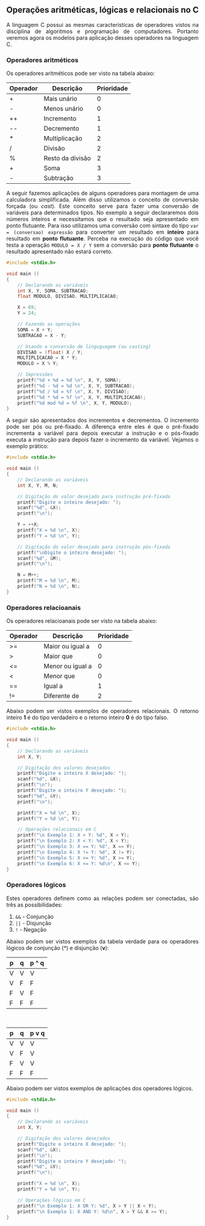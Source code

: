 <script src='https://cdnjs.cloudflare.com/ajax/libs/mathjax/2.7.4/MathJax.js?config=default'></script>

## Operações aritméticas, lógicas e relacionais no C 

<p align="justify">A linguagem C possui as mesmas características de operadores vistos na disciplina de algoritmos e programação de computadores. Portanto veremos agora os modelos para aplicação desses operadores na linguagem C.</p>

### Operadores aritméticos

<p align="justify">Os operadores aritméticos pode ser visto na tabela abaixo:</p>

<table>
<thead>
  <tr>
    <th>Operador</th>
    <th>Descrição</th>
    <th>Prioridade</th>
  </tr>
</thead>
<tbody>
  <tr>
    <td>+</td>
    <td>Mais unário</td>
    <td>0 <br></td>
  </tr>
  <tr>
    <td>-</td>
    <td>Menos unário</td>
    <td>0</td>
  </tr>
  <tr>
    <td>++</td>
    <td>Incremento</td>
    <td>1</td>
  </tr>
  <tr>
    <td>--</td>
    <td>Decremento</td>
    <td>1</td>
  </tr>
  <tr>
    <td>*</td>
    <td>Multiplicação</td>
    <td>2</td>
  </tr>
  <tr>
    <td>/</td>
    <td>Divisão</td>
    <td>2</td>
  </tr>
  <tr>
    <td>%</td>
    <td>Resto da divisão</td>
    <td>2</td>
  </tr>
  <tr>
    <td>+</td>
    <td>Soma</td>
    <td>3</td>
  </tr>
  <tr>
    <td>-</td>
    <td>Subtração</td>
    <td>3</td>
  </tr>
</tbody>
</table>

<p align="justify">A seguir fazemos aplicações de alguns operadores para montagem de uma calculadora simplificada. Além disso utilizamos o conceito de conversão forçada (ou <i>cast</i>). Este conceito serve para fazer uma conversão de variáveis para determinados tipos. No exemplo a seguir declararemos dois números inteiros e necessitamos que o resultado seja apresentado em ponto flutuante. Para isso utilizamos uma conversão com sintaxe do tipo <code>var = (conversao) expressão</code> para converter um resultado em <b>inteiro</b> para resultado em <b>ponto flutuante</b>. Perceba na execução do código que você testa a operação <code>MODULO = X / Y</code> sem a conversão para <b>ponto flutuante</b> o resultado apresentado não estará correto. </p>

```c
#include <stdio.h>

void main ()
{
    // Declarando as variáveis
    int X, Y, SOMA, SUBTRACAO;
    float MODULO, DIVISAO, MULTIPLICACAO;

    X = 69;
    Y = 24;

    // Fazendo as operações
    SOMA = X + Y;
    SUBTRACAO = X - Y;

    // Usando a conversão de linguguagem (ou casting)
    DIVISAO = (float) X / Y;
    MULTIPLICACAO = X * Y;
    MODULO = X % Y;

    // Impressões
    printf("%d + %d = %d \n", X, Y, SOMA);
    printf("%d - %d = %d \n", X, Y, SUBTRACAO);
    printf("%d / %d = %f \n", X, Y, DIVISAO);
    printf("%d * %d = %f \n", X, Y, MULTIPLICACAO);
    printf("%d mod %d = %f \n", X, Y, MODULO);
}
```

<p align="justify">A seguir são apresentados dos incrementos e decrementos. O incremento pode ser pós ou pré-fixado. A diferença entre eles é que o pré-fixado incrementa a variável para depois executar a instrução e o pós-fixado executa a instrução para depois fazer o incremento da variável. Vejamos o exemplo prático:</p>

```c
#include <stdio.h>

void main ()
{
    // Declarando as variáveis
    int X, Y, M, N;

    // Digitação do valor desejado para instrução pré-fixada
    printf("Digite o inteiro desejado: ");
    scanf("%d", &X);
    printf("\n");

    Y = ++X;
    printf("X = %d \n", X);
    printf("Y = %d \n", Y);

    // Digitação do valor desejado para instrução pós-fixada
    printf("\nDigite o inteiro desejado: ");
    scanf("%d", &M);
    printf("\n");

    N = M++;
    printf("M = %d \n", M);
    printf("N = %d \n", N);
}
```

### Operadores relacioanais

<p align="justify">Os operadores relacioanais pode ser visto na tabela abaixo:</p>

<table>
<thead>
  <tr>
    <th>Operador</th>
    <th>Descrição</th>
    <th>Prioridade</th>
  </tr>
</thead>
<tbody>
  <tr>
    <td>&gt;=</td>
    <td>Maior ou igual a</td>
    <td>0 <br></td>
  </tr>
  <tr>
    <td>&gt;</td>
    <td>Maior que</td>
    <td>0</td>
  </tr>
  <tr>
    <td>&lt;=</td>
    <td>Menor ou igual a</td>
    <td>0</td>
  </tr>
  <tr>
    <td>&lt;</td>
    <td>Menor que</td>
    <td>0</td>
  </tr>
  <tr>
    <td>==</td>
    <td>Igual a</td>
    <td>1</td>
  </tr>
  <tr>
    <td>!=</td>
    <td>Diferente de</td>
    <td>2</td>
  </tr>
</tbody>
</table>

<p align="justify">Abaixo podem ser vistos exemplos de operadores relacionais. O retorno inteiro <b>1</b> é do tipo verdadeiro e o retorno inteiro <b>0</b> é do tipo falso.</p>

```c
#include <stdio.h>

void main ()
{
    // Declarando as variáveis
    int X, Y;

    // Digitação dos valores desejados
    printf("Digite o inteiro X desejado: ");
    scanf("%d", &X);
    printf("\n");
    printf("Digite o inteiro Y desejado: ");
    scanf("%d", &Y);
    printf("\n");

    printf("X = %d \n", X);
    printf("Y = %d \n", Y);

    // Operações relacionais em C
    printf("\n Exemplo 1: X > Y: %d", X > Y);
    printf("\n Exemplo 2: X < Y: %d", X < Y);
    printf("\n Exemplo 3: X == Y: %d", X == Y);
    printf("\n Exemplo 4: X != Y: %d", X != Y);
    printf("\n Exemplo 5: X >= Y: %d", X >= Y);
    printf("\n Exemplo 6: X <= Y: %d\n", X <= Y);
}
```

### Operadores lógicos

<p align="justify">Estes operadores definem como as relações podem ser conectadas, são três as possibilidades:</p>

<ol>
    <li><code>&&</code> - Conjunção</li>
    <li><code>||</code> - Disjunção</li>
    <li><code>!</code> - Negação</li>
</ol>
  
<p align="justify">Abaixo podem ser vistos exemplos da tabela verdade para os operadores lógicos de conjunção (<b>^</b>) e disjunção (<b>v</b>):</p>

<table>
<thead>
  <tr>
    <th>p</th>
    <th>q</th>
    <th>p ^ q</th>
  </tr>
</thead>
<tbody>
  <tr>
    <td>V</td>
    <td>V</td>
    <td>V</td>
  </tr>
  <tr>
    <td>V</td>
    <td>F</td>
    <td>F</td>
  </tr>
  <tr>
    <td>F</td>
    <td>V</td>
    <td>F</td>
  </tr>
  <tr>
    <td>F</td>
    <td>F</td>
    <td>F</td>
  </tr>
</tbody>
</table>

<br>

<table>
<thead>
  <tr>
    <th>p</th>
    <th>q</th>
    <th>p v q</th>
  </tr>
</thead>
<tbody>
  <tr>
    <td>V</td>
    <td>V</td>
    <td>V</td>
  </tr>
  <tr>
    <td>V</td>
    <td>F</td>
    <td>V</td>
  </tr>
  <tr>
    <td>F</td>
    <td>V</td>
    <td>V</td>
  </tr>
  <tr>
    <td>F</td>
    <td>F</td>
    <td>F</td>
  </tr>
</tbody>
</table>

<p align="justify">Abaixo podem ser vistos exemplos de aplicações dos operadores lógicos.</p>
  
```c
#include <stdio.h>

void main ()
{
    // Declarando as variáveis
    int X, Y;

    // Digitação dos valores desejados
    printf("Digite o inteiro X desejado: ");
    scanf("%d", &X);
    printf("\n");
    printf("Digite o inteiro Y desejado: ");
    scanf("%d", &Y);
    printf("\n");

    printf("X = %d \n", X);
    printf("Y = %d \n", Y);

    // Operações lógicas em C
    printf("\n Exemplo 1: X OR Y: %d", X > Y || X < Y);
    printf("\n Exemplo 1: X AND Y: %d\n", X > Y && X >= Y);
}
```
